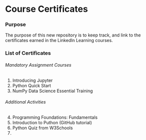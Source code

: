 # Course Certificates
### Purpose
The purpose of this new repository is to keep track, and link to the certificates earned in the LinkedIn Learning courses.

### List of Certificates
###### Mandatory Assignment Courses
1. Introducing Jupyter
2. Python Quick Start
3. NumPy Data Science Essential Training

###### Additional Activities
4. Programming Foundations: Fundamentals
5. Introduction to Puthon (GitHub tutorial)
6. Python Quiz from W3Schools
7. 
